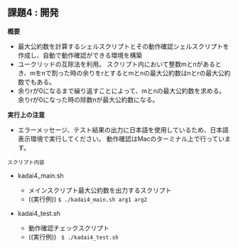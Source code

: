 
## 課題4 : 開発
**概要**
  * 最大公約数を計算するシェルスクリプトとその動作確認シェルスクリプトを作成し、自動で動作確認ができる環境を構築
  * ユークリッドの互除法を利用。
スクリプト内において整数mとnがあるとき、mをnで割った時の余りをrとするとmとnの最大公約数はnとrの最大公約数でもある。
  * 余りrが0になるまで繰り返すことによって、mとnの最大公約数を求める。
余りrが0になった時の除数nが最大公約数になる。


**実行上の注意**
* エラーメッセージ、テスト結果の出力に日本語を使用しているため、日本語表示環境で実行してください。
動作確認はMacのターミナル上で行っています。

`スクリプト内容`
 * kadai4_main.sh
   * メインスクリプト最大公約数を出力するスクリプト
   * ((実行例)) 
  ``` $ ./kadai4_main.sh arg1 arg2 ```

 * kadai4_test.sh
   * 動作確認チェックスクリプト
   * ((実行例))
 ```  $ ./kadai4_test.sh ```




